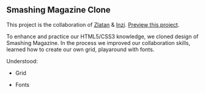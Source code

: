 ## Smashing Magazine Clone

This project is the collaboration of [Zlatan](https://github.com/zlayabekrija) & [Inzi](https://github.com/inhaq). [Preview this project]( https://zlayabekrija.github.io/smashing-magazine-clone/).

To enhance and practice our HTML5/CSS3 knowledge, we cloned design of Smashing Magazine. In the process we improved our collaboration skills, learned how to create our own grid, playaround with fonts. 



Understood:

- Grid

- Fonts
